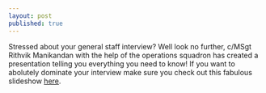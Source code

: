 ```yaml
---
layout: post
published: true
---
```

Stressed about your general staff interview? Well look no further, c/MSgt Rithvik Manikandan with the help of the operations squadron has created a presentation telling you everything you need to know! If you want to abolutely dominate your interview make sure you check out this fabulous slideshow [here](https://issuu.com/seacoastmedialab/docs/001-024_scrippsranchnews_february2023?fr=sZTUxZTQxNzAzNzM).
